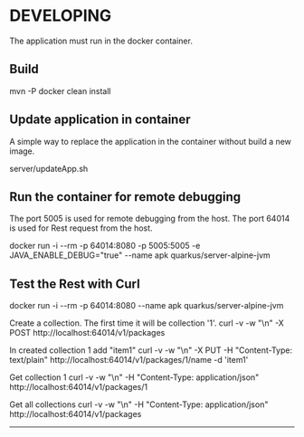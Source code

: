 # DEVELOPING

The application must run in the docker container.

## Build 

mvn -P docker clean install

## Update application in container

A simple way to replace the application in the container without build a new image.

server/updateApp.sh
 

## Run the container for remote debugging

The port 5005 is used for remote debugging from the host.
The port 64014 is used for Rest request from the host.

docker run -i --rm -p 64014:8080 -p 5005:5005 -e JAVA_ENABLE_DEBUG="true" --name apk quarkus/server-alpine-jvm

## Test the Rest with Curl
docker run -i --rm -p 64014:8080 --name apk quarkus/server-alpine-jvm

Create a collection. The first time it will be collection '1'. 
curl -v -w "\n" -X POST  http://localhost:64014/v1/packages

In created collection 1 add "item1"
curl -v -w "\n" -X PUT  -H "Content-Type: text/plain"  http://localhost:64014/v1/packages/1/name -d 'item1' 

Get collection 1
curl -v -w "\n"  -H "Content-Type: application/json"  http://localhost:64014/v1/packages/1 

Get all collections 
curl -v -w "\n" -H "Content-Type: application/json"  http://localhost:64014/v1/packages 

********************
